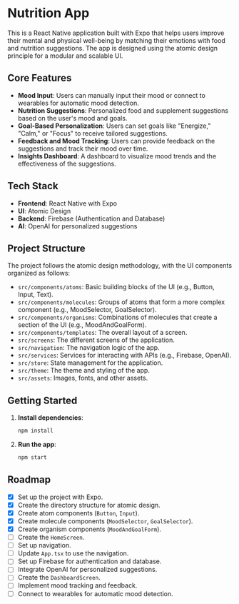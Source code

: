 # Nutrition App

This is a React Native application built with Expo that helps users improve their mental and physical well-being by matching their emotions with food and nutrition suggestions. The app is designed using the atomic design principle for a modular and scalable UI.

## Core Features

- **Mood Input**: Users can manually input their mood or connect to wearables for automatic mood detection.
- **Nutrition Suggestions**: Personalized food and supplement suggestions based on the user's mood and goals.
- **Goal-Based Personalization**: Users can set goals like "Energize," "Calm," or "Focus" to receive tailored suggestions.
- **Feedback and Mood Tracking**: Users can provide feedback on the suggestions and track their mood over time.
- **Insights Dashboard**: A dashboard to visualize mood trends and the effectiveness of the suggestions.

## Tech Stack

- **Frontend**: React Native with Expo
- **UI**: Atomic Design
- **Backend**: Firebase (Authentication and Database)
- **AI**: OpenAI for personalized suggestions

## Project Structure

The project follows the atomic design methodology, with the UI components organized as follows:

- `src/components/atoms`: Basic building blocks of the UI (e.g., Button, Input, Text).
- `src/components/molecules`: Groups of atoms that form a more complex component (e.g., MoodSelector, GoalSelector).
- `src/components/organisms`: Combinations of molecules that create a section of the UI (e.g., MoodAndGoalForm).
- `src/components/templates`: The overall layout of a screen.
- `src/screens`: The different screens of the application.
- `src/navigation`: The navigation logic of the app.
- `src/services`: Services for interacting with APIs (e.g., Firebase, OpenAI).
- `src/store`: State management for the application.
- `src/theme`: The theme and styling of the app.
- `src/assets`: Images, fonts, and other assets.

## Getting Started

1. **Install dependencies**:
   ```bash
   npm install
   ```
2. **Run the app**:
   ```bash
   npm start
   ```

## Roadmap

- [x] Set up the project with Expo.
- [x] Create the directory structure for atomic design.
- [x] Create atom components (`Button`, `Input`).
- [x] Create molecule components (`MoodSelector`, `GoalSelector`).
- [x] Create organism components (`MoodAndGoalForm`).
- [ ] Create the `HomeScreen`.
- [ ] Set up navigation.
- [ ] Update `App.tsx` to use the navigation.
- [ ] Set up Firebase for authentication and database.
- [ ] Integrate OpenAI for personalized suggestions.
- [ ] Create the `DashboardScreen`.
- [ ] Implement mood tracking and feedback.
- [ ] Connect to wearables for automatic mood detection.
